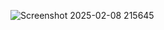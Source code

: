   
![Screenshot 2025-02-08 215645](https://github.com/user-attachments/assets/b4ec8469-da0c-4a1d-b9ae-a5663af9bd67)
